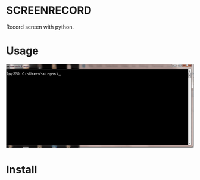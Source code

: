 # SCREENRECORD
Record screen with python.


# Usage
![usage screenshot for screenrecod with python](img/usage.gif)

# Install



